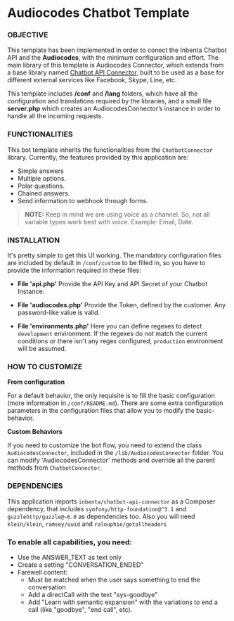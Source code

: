 # Audiocodes Chatbot Template

### OBJECTIVE
This template has been implemented in order to conect the Inbenta Chatbot API and the  **Audiocodes**, with the minimum configuration and effort. The main library of this template is Audiocodes Connector, which extends from a base library named [Chatbot API Connector](https://github.com/inbenta-integrations/chatbot_api_connector), built to be used as a base for different external services like Facebook, Skype, Line, etc.

This template includes **/conf** and **/lang** folders, which have all the configuration and translations required by the libraries, and a small file **server.php** which creates an AudiocodesConnector’s instance in order to handle all the incoming requests.

### FUNCTIONALITIES
This bot template inherits the functionalities from the `ChatbotConnector` library. Currently, the features provided by this application are:

* Simple answers
* Multiple options.
* Polar questions.
* Chained answers.
* Send information to webhook through forms.

>**NOTE:** Keep in mind we are using voice as a channel. So, not all variable types work best with voice. Example: Email, Date.


### INSTALLATION
It's pretty simple to get this UI working. The mandatory configuration files are included by default in `/conf/custom` to be filled in, so you have to provide the information required in these files:

* **File 'api.php'**
    Provide the API Key and API Secret of your Chatbot Instance.

* **File 'audiocodes.php'**
    Provide the Token, defined by the customer. Any password-like value is valid.

* **File 'environments.php'**
    Here you can define regexes to detect `development` environment. If the regexes do not match the current conditions or there isn't any regex configured, `production` environment will be assumed.


### HOW TO CUSTOMIZE
**From configuration**

For a default behavior, the only requisite is to fill the basic configuration (more information in `/conf/README.md`). There are some extra configuration parameters in the configuration files that allow you to modify the basic-behavior.


**Custom Behaviors**

If you need to customize the bot flow, you need to extend the class `AudiocodesConnector`, included in the `/lib/AudiocodesConnector` folder. You can modify 'AudiocodesConnector' methods and override all the parent methods from `ChatbotConnector`.


### DEPENDENCIES
This application imports `inbenta/chatbot-api-connector` as a Composer dependency, that includes `symfony/http-foundation@^3.1` and `guzzlehttp/guzzle@~6.0` as dependencies too. Also you will need `klein/klein`, `ramsey/uuid` and `ralouphie/getallheaders`


### To enable all capabilities, you need:
- Use the ANSWER_TEXT as text only
- Create a setting "CONVERSATION_ENDED"
- Farewell content:
	- Must be matched when the user says something to end the conversation
	- Add a directCall with the text "sys-goodbye"
	- Add "Learn with semantic expansion" with the variations to end a call (like "goodbye", "end call", etc).
